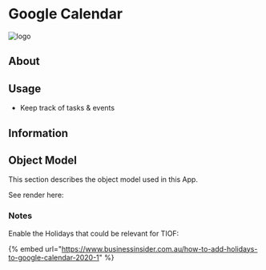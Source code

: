 # Google Calendar

![logo](http://tiof.click/TIOFWikiHeader)

## About

## Usage

* Keep track of tasks & events

## Information

## Object Model

This section describes the object model used in this App.

See render here:







### Notes

Enable the Holidays that could be relevant for TIOF:

{% embed url="https://www.businessinsider.com.au/how-to-add-holidays-to-google-calendar-2020-1" %}





